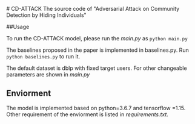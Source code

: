 ﻿﻿﻿﻿# CD-ATTACKThe source code of "Adversarial Attack on Community Detection by Hiding Individuals"##UsageTo run the CD-ATTACK model, please run the *main.py* as `python main.py`The baselines proposed in the paper is implemented in baselines.py. Run `python baselines.py` to run it.The default dataset is dblp with fixed target users. For other changeable parameters are shown in *main.py*  ## EnviormentThe model is implemented based on python=3.6.7 and tensorflow =1.15. Other requirement of the enviorment is listed in *requirements.txt*.